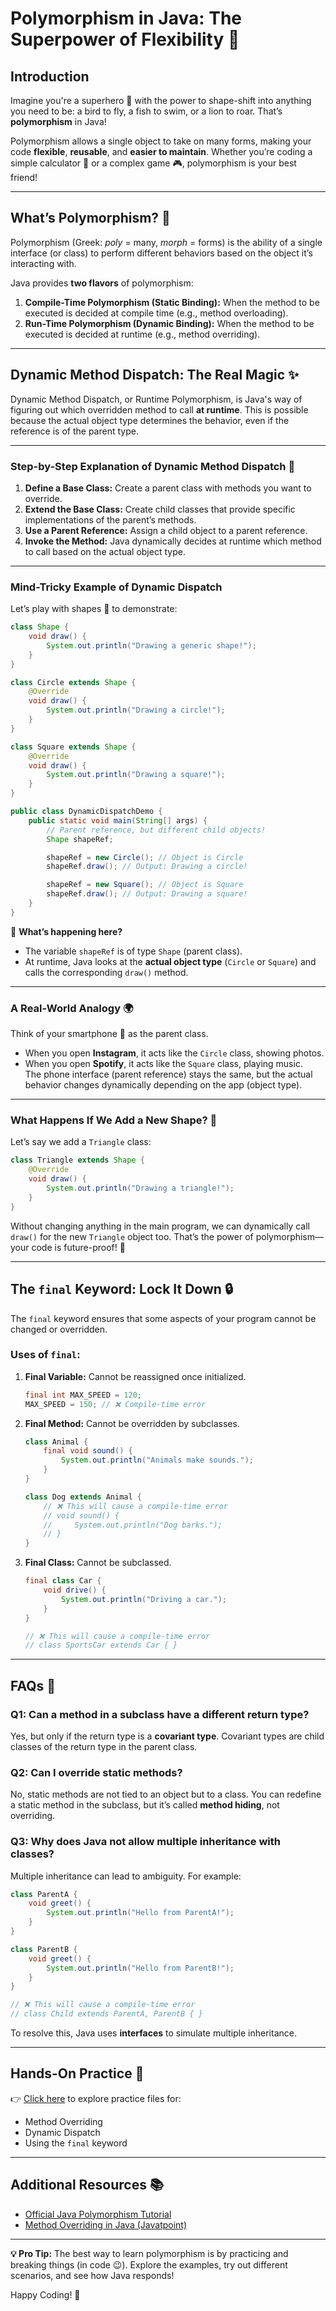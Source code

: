 

#  Polymorphism in Java: The Superpower of Flexibility 💪  

## **Introduction**  
Imagine you're a superhero 🦸 with the power to shape-shift into anything you need to be: a bird to fly, a fish to swim, or a lion to roar. That’s **polymorphism** in Java!  

Polymorphism allows a single object to take on many forms, making your code **flexible**, **reusable**, and **easier to maintain**. Whether you’re coding a simple calculator 🧮 or a complex game 🎮, polymorphism is your best friend!  

---

## **What’s Polymorphism? 🤔**  
Polymorphism (Greek: *poly* = many, *morph* = forms) is the ability of a single interface (or class) to perform different behaviors based on the object it’s interacting with.  

Java provides **two flavors** of polymorphism:  
1. **Compile-Time Polymorphism (Static Binding):** When the method to be executed is decided at compile time (e.g., method overloading).  
2. **Run-Time Polymorphism (Dynamic Binding):** When the method to be executed is decided at runtime (e.g., method overriding).  

---

## **Dynamic Method Dispatch: The Real Magic ✨**

Dynamic Method Dispatch, or Runtime Polymorphism, is Java's way of figuring out which overridden method to call **at runtime**. This is possible because the actual object type determines the behavior, even if the reference is of the parent type.  

---

### **Step-by-Step Explanation of Dynamic Method Dispatch 🧩**

1. **Define a Base Class:** Create a parent class with methods you want to override.  
2. **Extend the Base Class:** Create child classes that provide specific implementations of the parent’s methods.  
3. **Use a Parent Reference:** Assign a child object to a parent reference.  
4. **Invoke the Method:** Java dynamically decides at runtime which method to call based on the actual object type.

---

### **Mind-Tricky Example of Dynamic Dispatch**  
Let’s play with shapes 🎨 to demonstrate:  

```java
class Shape {
    void draw() {
        System.out.println("Drawing a generic shape!");
    }
}

class Circle extends Shape {
    @Override
    void draw() {
        System.out.println("Drawing a circle!");
    }
}

class Square extends Shape {
    @Override
    void draw() {
        System.out.println("Drawing a square!");
    }
}

public class DynamicDispatchDemo {
    public static void main(String[] args) {
        // Parent reference, but different child objects!
        Shape shapeRef;

        shapeRef = new Circle(); // Object is Circle
        shapeRef.draw(); // Output: Drawing a circle!

        shapeRef = new Square(); // Object is Square
        shapeRef.draw(); // Output: Drawing a square!
    }
}
```

🧠 **What’s happening here?**  
- The variable `shapeRef` is of type `Shape` (parent class).  
- At runtime, Java looks at the **actual object type** (`Circle` or `Square`) and calls the corresponding `draw()` method.  

---

### **A Real-World Analogy 🌍**  
Think of your smartphone 📱 as the parent class.  
- When you open **Instagram**, it acts like the `Circle` class, showing photos.  
- When you open **Spotify**, it acts like the `Square` class, playing music.  
The phone interface (parent reference) stays the same, but the actual behavior changes dynamically depending on the app (object type).  

---

### **What Happens If We Add a New Shape? 🤷**  
Let’s say we add a `Triangle` class:  

```java
class Triangle extends Shape {
    @Override
    void draw() {
        System.out.println("Drawing a triangle!");
    }
}
```

Without changing anything in the main program, we can dynamically call `draw()` for the new `Triangle` object too. That’s the power of polymorphism—your code is future-proof! 🚀  

---

## **The `final` Keyword: Lock It Down 🔒**  

The `final` keyword ensures that some aspects of your program cannot be changed or overridden.  

### **Uses of `final`:**  
1. **Final Variable:** Cannot be reassigned once initialized.  
   ```java
   final int MAX_SPEED = 120;
   MAX_SPEED = 150; // ❌ Compile-time error
   ```
2. **Final Method:** Cannot be overridden by subclasses.  
   ```java
   class Animal {
       final void sound() {
           System.out.println("Animals make sounds.");
       }
   }

   class Dog extends Animal {
       // ❌ This will cause a compile-time error
       // void sound() {
       //     System.out.println("Dog barks.");
       // }
   }
   ```
3. **Final Class:** Cannot be subclassed.  
   ```java
   final class Car {
       void drive() {
           System.out.println("Driving a car.");
       }
   }

   // ❌ This will cause a compile-time error
   // class SportsCar extends Car { }
   ```

---

## **FAQs 🧐**

### **Q1: Can a method in a subclass have a different return type?**  
Yes, but only if the return type is a **covariant type**. Covariant types are child classes of the return type in the parent class.

### **Q2: Can I override static methods?**  
No, static methods are not tied to an object but to a class. You can redefine a static method in the subclass, but it’s called **method hiding**, not overriding.

### **Q3: Why does Java not allow multiple inheritance with classes?**  
Multiple inheritance can lead to ambiguity. For example:  
```java
class ParentA {
    void greet() {
        System.out.println("Hello from ParentA!");
    }
}

class ParentB {
    void greet() {
        System.out.println("Hello from ParentB!");
    }
}

// ❌ This will cause a compile-time error
// class Child extends ParentA, ParentB { }
```
To resolve this, Java uses **interfaces** to simulate multiple inheritance.

---

## **Hands-On Practice 📂**  
👉 [Click here](./polymorphism-practice) to explore practice files for:  
- Method Overriding  
- Dynamic Dispatch  
- Using the `final` keyword  

---

## **Additional Resources 📚**  
- [Official Java Polymorphism Tutorial](https://docs.oracle.com/javase/tutorial/java/IandI/polymorphism.html)  
- [Method Overriding in Java (Javatpoint)](https://www.javatpoint.com/method-overriding-in-java)  

---

**💡 Pro Tip:** The best way to learn polymorphism is by practicing and breaking things (in code 😉). Explore the examples, try out different scenarios, and see how Java responds!  

Happy Coding! 🎉